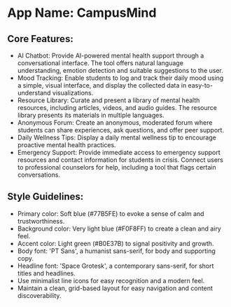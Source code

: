 # **App Name**: CampusMind

## Core Features:

- AI Chatbot: Provide AI-powered mental health support through a conversational interface. The tool offers natural language understanding, emotion detection and suitable suggestions to the user.
- Mood Tracking: Enable students to log and track their daily mood using a simple, visual interface, and display the collected data in easy-to-understand visualizations.
- Resource Library: Curate and present a library of mental health resources, including articles, videos, and audio guides. The resource library presents its materials in multiple languages.
- Anonymous Forum: Create an anonymous, moderated forum where students can share experiences, ask questions, and offer peer support. 
- Daily Wellness Tips: Display a daily mental wellness tip to encourage proactive mental health practices.
- Emergency Support: Provide immediate access to emergency support resources and contact information for students in crisis. Connect users to professional counselors for help, including a tool that flags certain conversations.

## Style Guidelines:

- Primary color: Soft blue (#77B5FE) to evoke a sense of calm and trustworthiness.
- Background color: Very light blue (#F0F8FF) to create a clean and airy feel.
- Accent color: Light green (#B0E37B) to signal positivity and growth.
- Body font: 'PT Sans', a humanist sans-serif, for body and supporting copy.
- Headline font: 'Space Grotesk', a contemporary sans-serif, for short titles and headlines.
- Use minimalist line icons for easy recognition and a modern feel.
- Maintain a clean, grid-based layout for easy navigation and content discoverability.